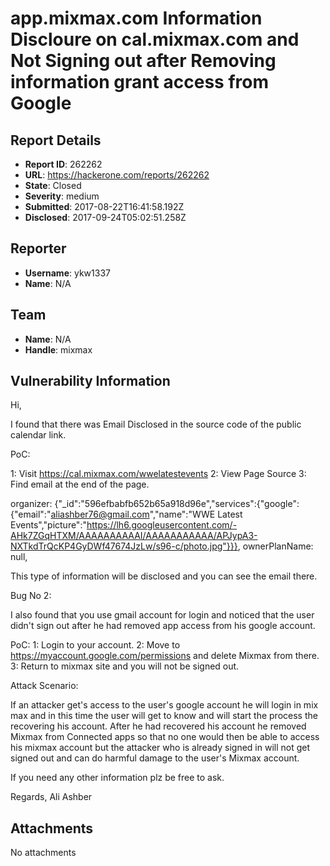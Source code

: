 # app.mixmax.com Information Discloure on cal.mixmax.com and Not Signing out after Removing information grant access from Google

## Report Details
- **Report ID**: 262262
- **URL**: https://hackerone.com/reports/262262
- **State**: Closed
- **Severity**: medium
- **Submitted**: 2017-08-22T16:41:58.192Z
- **Disclosed**: 2017-09-24T05:02:51.258Z

## Reporter
- **Username**: ykw1337
- **Name**: N/A

## Team
- **Name**: N/A
- **Handle**: mixmax

## Vulnerability Information
Hi,

I found that there was Email Disclosed in the source code of the public calendar link.

PoC:

1: Visit https://cal.mixmax.com/wwelatestevents
2: View Page Source 
3: Find email at the end of the page.


organizer: {"_id":"596efbabfb652b65a918d96e","services":{"google":{"email":"aliashber76@gmail.com","name":"WWE Latest Events","picture":"https://lh6.googleusercontent.com/-AHk7ZGqHTXM/AAAAAAAAAAI/AAAAAAAAAAA/APJypA3-NXTkdTrQcKP4GyDWf47674JzLw/s96-c/photo.jpg"}}},
    ownerPlanName: null,


This type of information will be disclosed and you can see the email there.

Bug No 2:

I also found that you use gmail account for login and noticed that the user didn't sign out after he had removed app access from his google account.

PoC:
1: Login to your account.
2: Move to https://myaccount.google.com/permissions and delete Mixmax from there.
3: Return to mixmax site and you will not be signed out.

Attack Scenario:

If an attacker get's access to the user's google account he will login in mix max and in this time the user will get to know and will start the process the recovering his account. After he had recovered his account he removed Mixmax from Connected apps so that no one would then be able to access his mixmax account but the attacker who is already signed in will not get signed out and can do harmful damage to the user's Mixmax account.

If you need any other information plz be free to ask.

Regards,
Ali Ashber

## Attachments
No attachments
